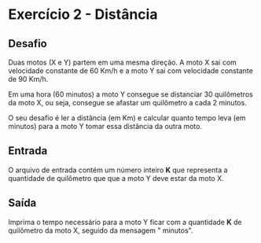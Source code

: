 # Exercício 2 - Distância

## Desafio

Duas motos (X e Y) partem em uma mesma direção. A moto X sai com velocidade constante de 60 Km/h e a moto Y sai com velocidade constante de 90 Km/h.

Em uma hora (60 minutos) a moto Y consegue se distanciar 30 quilômetros da moto X, ou seja, consegue se afastar um quilômetro a cada 2 minutos.

O seu desafio é ler a distância (em Km) e calcular quanto tempo leva (em minutos) para a moto Y tomar essa distância da outra moto.

## Entrada

O arquivo de entrada contém um número inteiro **K** que representa a quantidade de quilômetro que que a moto Y deve estar da moto X.

## Saída

Imprima o tempo necessário para a moto Y ficar com a quantidade  **K** de quilômetro da moto X, seguido da mensagem " minutos".